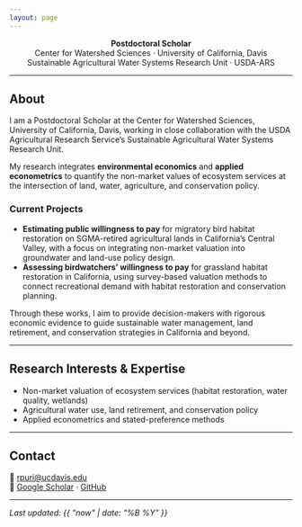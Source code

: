 ```yaml
---
layout: page
---
```


<div align="center">

**Postdoctoral Scholar**  
Center for Watershed Sciences · University of California, Davis  
Sustainable Agricultural Water Systems Research Unit · USDA-ARS

</div>

---

## About

I am a Postdoctoral Scholar at the Center for Watershed Sciences, University of California, Davis, working in close collaboration with the USDA Agricultural Research Service’s Sustainable Agricultural Water Systems Research Unit.  

My research integrates **environmental economics** and **applied econometrics** to quantify the non-market values of ecosystem services at the intersection of land, water, agriculture, and conservation policy.

### Current Projects
- **Estimating public willingness to pay** for migratory bird habitat restoration on SGMA-retired agricultural lands in California’s Central Valley, with a focus on integrating non-market valuation into groundwater and land-use policy design.  
- **Assessing birdwatchers’ willingness to pay** for grassland habitat restoration in California, using survey-based valuation methods to connect recreational demand with habitat restoration and conservation planning.

Through these works, I aim to provide decision-makers with rigorous economic evidence to guide sustainable water management, land retirement, and conservation strategies in California and beyond.

---

## Research Interests & Expertise

- Non-market valuation of ecosystem services (habitat restoration, water quality, wetlands)  
- Agricultural water use, land retirement, and conservation policy  
- Applied econometrics and stated-preference methods

---

## Contact

📧 [rpuri@ucdavis.edu](mailto:rpuri@ucdavis.edu)  
🔗 [Google Scholar](https://scholar.google.com/citations?user=Vcx8ZqsAAAAJ&hl=en) · [GitHub](https://github.com/puriroshan)

---

_Last updated: {{ "now" | date: "%B %Y" }}_
